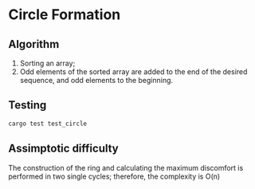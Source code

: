 # Circle Formation

## Algorithm

1. Sorting an array;
2. Odd elements of the sorted array are added to the end of the desired sequence, and odd elements to the beginning.

## Testing

```bash
cargo test test_circle
```

## Assimptotic difficulty

The construction of the ring and calculating the maximum discomfort is performed
in two single cycles; therefore, the complexity is O(n)